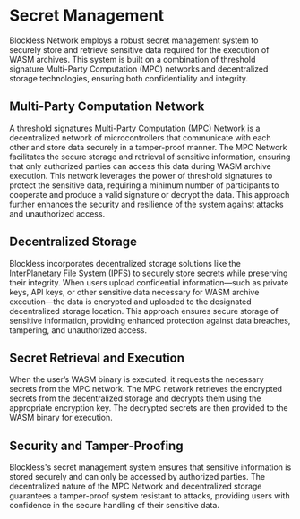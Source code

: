 # Secret Management

Blockless Network employs a robust secret management system to securely store and retrieve sensitive data required for the execution of WASM archives. This system is built on a combination of threshold signature Multi-Party Computation (MPC) networks and decentralized storage technologies, ensuring both confidentiality and integrity.

## Multi-Party Computation Network

A threshold signatures Multi-Party Computation (MPC) Network is a decentralized network of microcontrollers that communicate with each other and store data securely in a tamper-proof manner. The MPC Network facilitates the secure storage and retrieval of sensitive information, ensuring that only authorized parties can access this data during WASM archive execution. This network leverages the power of threshold signatures to protect the sensitive data, requiring a minimum number of participants to cooperate and produce a valid signature or decrypt the data. This approach further enhances the security and resilience of the system against attacks and unauthorized access.

## Decentralized Storage

Blockless incorporates decentralized storage solutions like the InterPlanetary File System (IPFS) to securely store secrets while preserving their integrity. When users upload confidential information—such as private keys, API keys, or other sensitive data necessary for WASM archive execution—the data is encrypted and uploaded to the designated decentralized storage location. This approach ensures secure storage of sensitive information, providing enhanced protection against data breaches, tampering, and unauthorized access.

## Secret Retrieval and Execution

When the user’s WASM binary is executed, it requests the necessary secrets from the MPC network. The MPC network retrieves the encrypted secrets from the decentralized storage and decrypts them using the appropriate encryption key. The decrypted secrets are then provided to the WASM binary for execution.

## Security and Tamper-Proofing

Blockless's secret management system ensures that sensitive information is stored securely and can only be accessed by authorized parties. The decentralized nature of the MPC Network and decentralized storage guarantees a tamper-proof system resistant to attacks, providing users with confidence in the secure handling of their sensitive data.

